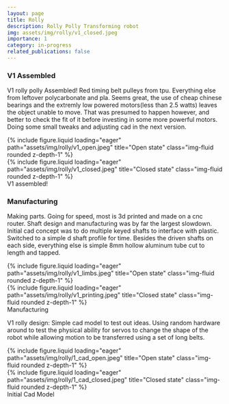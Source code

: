 ```yaml
---
layout: page
title: Rolly
description: Rolly Polly Transforming robot
img: assets/img/rolly/v1_closed.jpeg
importance: 1
category: in-progress
related_publications: false
---
```


### **V1 Assembled**

V1 rolly polly Assembled! Red timing belt pulleys from tpu. Everything else from leftover polycarbonate and pla. Seems great, the use of cheap chinese bearings and the extremly low powered motors(less than 2.5 watts) leaves the object unable to move. That was presumed to happen however, and better to check the fit of it before investing in some more powerful motors. Doing some small tweaks and adjusting cad in the next version.

<div class="row">
    <div class="col-sm mt-3 mt-md-0">
        {% include figure.liquid loading="eager" path="assets/img/rolly/v1_open.jpeg" title="Open state" class="img-fluid rounded z-depth-1" %}
    </div>
    <div class="col-sm mt-3 mt-md-0">
        {% include figure.liquid loading="eager" path="assets/img/rolly/v1_closed.jpeg" title="Closed state" class="img-fluid rounded z-depth-1" %}
    </div>
</div>
<div class="caption">
    V1 assembled!
</div>

### **Manufacturing**

Making parts. Going for speed, most is 3d printed and made on a cnc router. Shaft design and manufacturing was by far the largest slowdown. Initial cad concept was to do multiple keyed shafts to interface with plastic. Switched to a simple d shaft profile for time. Besides the driven shafts on each side, everything else is simple 8mm hollow aluminum tube cut to length and tapped.

<div class="row">
    <div class="col-sm mt-3 mt-md-0">
        {% include figure.liquid loading="eager" path="assets/img/rolly/v1_limbs.jpeg" title="Open state" class="img-fluid rounded z-depth-1" %}
    </div>
    <div class="col-sm mt-3 mt-md-0">
        {% include figure.liquid loading="eager" path="assets/img/rolly/v1_printing.jpeg" title="Closed state" class="img-fluid rounded z-depth-1" %}
    </div>
</div>
<div class="caption">
    Manufacturing
</div>

V1 rolly design: Simple cad model to test out ideas. Using random hardware around to test the physical ability for servos to change the shape of the robot while allowing motion to be transferred using a set of long belts.

<div class="row">
    <div class="col-sm mt-3 mt-md-0">
        {% include figure.liquid loading="eager" path="assets/img/rolly/1_cad_open.jpeg" title="Open state" class="img-fluid rounded z-depth-1" %}
    </div>
    <div class="col-sm mt-3 mt-md-0">
        {% include figure.liquid loading="eager" path="assets/img/rolly/1_cad_closed.jpeg" title="Closed state" class="img-fluid rounded z-depth-1" %}
    </div>
</div>
<div class="caption">
    Initial Cad Model
</div>

<!--
The code is simple.
Just wrap your images with `<div class="col-sm">` and place them inside `<div class="row">` (read more about the <a href="https://getbootstrap.com/docs/4.4/layout/grid/">Bootstrap Grid</a> system).
To make images responsive, add `img-fluid` class to each; for rounded corners and shadows use `rounded` and `z-depth-1` classes.
Here's the code for the last row of images above:

{% raw %}

```html
<div class="row justify-content-sm-center">
  <div class="col-sm-8 mt-3 mt-md-0">
    {% include figure.liquid path="assets/img/6.jpg" title="example image" class="img-fluid rounded z-depth-1" %}
  </div>
  <div class="col-sm-4 mt-3 mt-md-0">
    {% include figure.liquid path="assets/img/11.jpg" title="example image" class="img-fluid rounded z-depth-1" %}
  </div>
</div>
```

{% endraw %} -->
